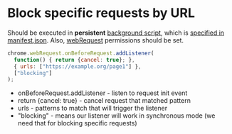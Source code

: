 # Block specific requests by URL

Should be executed in **persistent** [background script](https://developer.chrome.com/docs/extensions/mv3/background_pages/),
which is [specified in manifest.json](/chrome-extension/background_script_persistent).
Also, [webRequest](https://developer.chrome.com/docs/extensions/reference/webRequest/) permissions should be set.

```javascript
chrome.webRequest.onBeforeRequest.addListener(
  function() { return {cancel: true}; },
  { urls: ["https://example.org/page1"] },
  ["blocking"]
);
```

- onBeforeRequest.addListener - listen to request init event
- return {cancel: true} - cancel request that matched pattern
- urls - patterns to match that will trigger the listener
- "blocking" - means our listener will work in synchronous mode (we need that for blocking specific requests)
